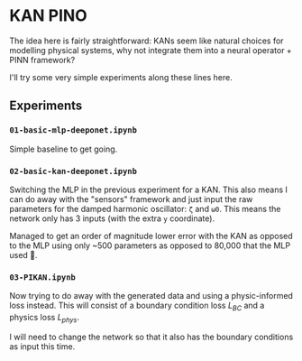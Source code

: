 # KAN PINO

The idea here is fairly straightforward: KANs seem like natural choices for modelling physical systems, why not integrate them into a neural operator + PINN framework?

I'll try some very simple experiments along these lines here.

## Experiments

### `01-basic-mlp-deeponet.ipynb`

Simple baseline to get going.

### `02-basic-kan-deeponet.ipynb`

Switching the MLP in the previous experiment for a KAN. This also means I can do away with the "sensors" framework and just input the raw parameters for the damped harmonic oscillator: `ζ` and `ω0`. This means the network only has 3 inputs (with the extra `y` coordinate).

Managed to get an order of magnitude lower error with the KAN as opposed to the MLP using only ~500 parameters as opposed to 80,000 that the MLP used 👀.

### `03-PIKAN.ipynb`

Now trying to do away with the generated data and using a physic-informed loss instead. This will consist of a boundary condition loss $L_{BC}$ and a physics loss $L_{phys}$.

I will need to change the network so that it also has the boundary conditions as input this time.